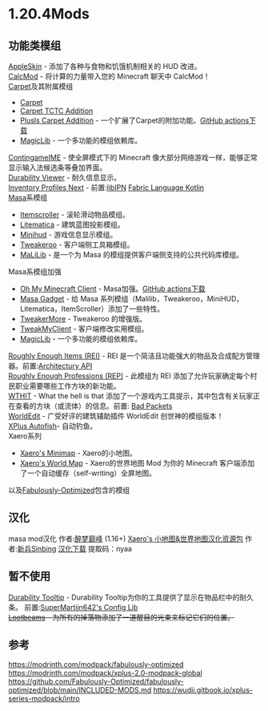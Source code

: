 # 1.20.4Mods

## 功能类模组
[AppleSkin](https://modrinth.com/mod/appleskin) - 添加了各种与食物和饥饿机制相关的 HUD 改进。  
[CalcMod](https://modrinth.com/mod/calcmod) - 将计算的力量带入您的 Minecraft 聊天中 CalcMod！  
[Carpet](https://github.com/gnembon/fabric-carpet/wiki/List-of-Carpet-extensions)及其附属模组

- [Carpet](https://modrinth.com/mod/carpet)  
- [Carpet TCTC Addition](https://modrinth.com/mod/carpet-tctc-addition)  
- [Plusls Carpet Addition](https://github.com/Nyan-Work/plusls-carpet-addition) - 一个扩展了Carpet的附加功能。[GitHub actions下载](https://github.com/Nyan-Work/plusls-carpet-addition/actions)  
- [MagicLib](https://modrinth.com/mod/magiclib) - 一个多功能的模组依赖库。  

[ContingameIME](https://modrinth.com/mod/contingameime) - 使全屏模式下的 Minecraft 像大部分网络游戏一样，能够正常显示输入法候选条等叠加界面。  
[Durability Viewer](https://modrinth.com/mod/durabilityviewer) - 耐久信息显示。  
[Inventory Profiles Next](https://modrinth.com/mod/inventory-profiles-next) - 前置:[libIPN](https://modrinth.com/mod/libipn) [Fabric Language Kotlin](https://modrinth.com/mod/fabric-language-kotlin)  
[Masa](https://www.curseforge.com/members/masady/projects)系模组  
- [Itemscroller](https://www.curseforge.com/minecraft/mc-mods/item-scroller) - 滚轮滑动物品模组。  
- [Litematica](https://www.curseforge.com/minecraft/mc-mods/litematica) - 建筑蓝图投影模组。  
- [Minihud](https://www.curseforge.com/minecraft/mc-mods/minihud) - 游戏信息显示模组。  
- [Tweakeroo](https://www.curseforge.com/minecraft/mc-mods/tweakeroo) - 客户端侧工具箱模组。   
- [MaLiLib](https://www.curseforge.com/minecraft/mc-mods/malilib) - 是一个为 Masa 的模组提供客户端侧支持的公共代码库模组。 

Masa系模组加强  
- [Oh My Minecraft Client](https://github.com/Nyan-Work/oh-my-minecraft-client) - Masa加强。[GitHub actions下载](https://github.com/Nyan-Work/oh-my-minecraft-client/actions)  
- [Masa Gadget](https://modrinth.com/mod/masa-gadget/) - 给 Masa 系列模组（Malilib，Tweakeroo，MiniHUD，Litematica，ItemScroller）添加了一些特性。  
- [TweakerMore](https://modrinth.com/mod/tweakermore) - Tweakeroo 的增强版。  
- [TweakMyClient](https://www.curseforge.com/minecraft/mc-mods/tweakmyclient) - 客户端修改实用模组。  
- [MagicLib](https://modrinth.com/mod/magiclib) - 一个多功能的模组依赖库。  

[Roughly Enough Items (REI)](https://modrinth.com/mod/rei) - REI 是一个简洁且功能强大的物品及合成配方管理器。前置:[Architectury API](https://modrinth.com/mod/architectury-api)  
[Roughly Enough Professions (REP)](https://modrinth.com/mod/roughly-enough-professions-rep) - 此模组为 REI 添加了允许玩家确定每个村民职业需要哪些工作方块的新功能。  
[WTHIT](https://modrinth.com/mod/wthit) - What the hell is that 添加了一个游戏内工具提示，其中包含有关玩家正在查看的方块（或流体）的信息。前置: [Bad Packets](https://modrinth.com/mod/badpackets)  
[WorldEdit](https://modrinth.com/plugin/worldedit) - 广受好评的建筑辅助插件 WorldEdit 创世神的模组版本！  
[XPlus Autofish](https://modrinth.com/mod/x+-autofish)- 自动钓鱼。  
Xaero系列
- [Xaero's Minimap](https://modrinth.com/mod/xaeros-minimap) - Xaero的小地图。  
- [Xaero's World Map](https://modrinth.com/mod/xaeros-world-map) - Xaero的世界地图 Mod 为你的 Minecraft 客户端添加了一个自动缓存（self-writing）全屏地图。    

以及[Fabulously-Optimized](https://modrinth.com/modpack/fabulously-optimized)包含的模组

 
## 汉化
masa mod汉化 作者:[醉梦巅峰](https://space.bilibili.com/13205801) (1.16+)
[Xaero's 小地图&世界地图汉化资源包](https://www.bilibili.com/read/cv11613668/) 作者:[新兵Sinbing](https://space.bilibili.com/1446187)  [汉化下载](https://pan.baidu.com/s/1wzlC1UFVJQfevIKRVhtQpg) 提取码：nyaa

## 暂不使用
[Durability Tooltip](https://modrinth.com/mod/durability-tooltip) - Durability Tooltip为你的工具提供了显示在物品栏中的耐久条。 前置:[SuperMartijn642's Config Lib](https://modrinth.com/mod/supermartijn642s-config-lib)  
~~[Lootbeams](https://modrinth.com/mod/lootbeams) - 为所有的掉落物添加了一道醒目的光束来标记它们的位置。~~  
## 参考
https://modrinth.com/modpack/fabulously-optimized
https://modrinth.com/modpack/xplus-2.0-modpack-global
https://github.com/Fabulously-Optimized/fabulously-optimized/blob/main/INCLUDED-MODS.md
https://wudji.gitbook.io/xplus-series-modpack/intro

